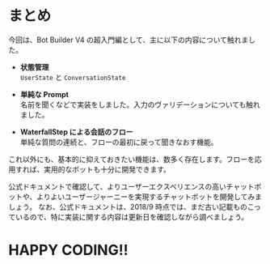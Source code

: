 # まとめ

今回は、Bot Builder V4 の超入門編として、主に以下の内容について触れました。

- **状態管理**  
  `UserState` と `ConversationState`

- **単純な Prompt**  
  名前を聞くなどで実装をしました。入力のヴァリデーションについても触れました。

- **WaterfallStep による会話のフロー**  
  単純な質問の連続と、フローの最初に戻って聞きなおす機能。

これ以外にも、基本的に抑えておきたい機能は、数多く存在します。フローを応用すれば、実用的なボットも十分に開発できます。

公式ドキュメントで確認して、よりユーザーエクスペリエンスの高いチャットボットや、よりよいユーザージャーニーを実現するチャットボットを開発してみましょう。
なお、公式ドキュメントは、2018/9 時点では、まだ古い記載ものこっているので、特に実装に関する内容は更新日を確認しながら調べましょう。

# HAPPY CODING!!
